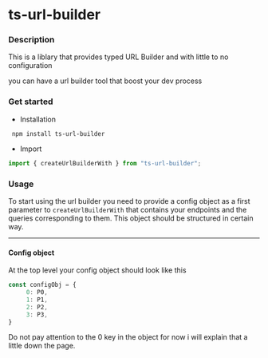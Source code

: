 # ts-url-builder
### Description
This is a liblary that provides typed URL Builder and with little to no configuration

you can have a url builder tool that boost your dev process

### Get started
- Installation
```
 npm install ts-url-builder
```
- Import
```typescript
import { createUrlBuilderWith } from "ts-url-builder";
```

### Usage
To start using the url builder you need to provide a config object as a first parameter to `createUrlBuilderWith` that contains your endpoints and the queries corresponding to them. This object should be structured in certain way.

---
#### Config object
At the top level your config object should look like this
```typescript
const configObj = {
     0: P0,
     1: P1,
     2: P2,
     3: P3,
}
```
Do not pay attention to the 0 key in the object for now i will explain that a little down the page.
